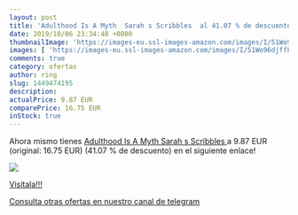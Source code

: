```yaml
---
layout: post
title: 'Adulthood Is A Myth  Sarah s Scribbles  al 41.07 % de descuento'
date: 2019/10/06 23:34:48 +0000
thumbnailImage: 'https://images-eu.ssl-images-amazon.com/images/I/51Wo96djffL._SL200_.jpg'
images: [ 'https://images-eu.ssl-images-amazon.com/images/I/51Wo96djffL._SL200_.jpg' ]
comments: true
category: ofertas
author: ring
slug: 1449474195
description:
actualPrice: 9.87 EUR
comparePrice: 16.75 EUR
inStock: true
---
```


Ahora mismo tienes [Adulthood Is A Myth  Sarah s Scribbles ](https://www.amazon.com/dp/1449474195/?tag=redken08-20) a 9.87 EUR (original: 16.75 EUR) (41.07 %  de descuento) en el siguiente enlace!

[![](https://images-eu.ssl-images-amazon.com/images/I/51Wo96djffL._SL200_.jpg)](https://www.amazon.com/dp/1449474195/?tag=redken08-20)

[Visítala!!!](https://www.amazon.com/dp/1449474195/?tag=redken08-20)

[Consulta otras ofertas en nuestro canal de telegram](https://t.me/s/ofertas25)
